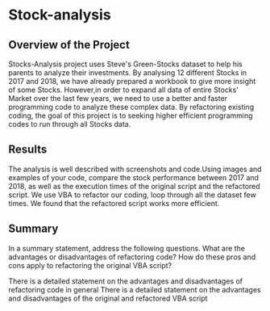 # Stock-analysis
## Overview of the Project
Stocks-Analysis project uses Steve's Green-Stocks dataset to help his parents to analyze their investments. By analysing 12 different Stocks in 2017 and 2018, we have already prepared a workbook to give more insight of some Stocks. However,in order to expand all data of entire Stocks' Market over the last few years, we need to use a better and faster programming code to analyze these complex data. By refactoring existing coding, the goal of this project is to seeking higher efficient programming codes to run through all Stocks data. 
## Results
The analysis is well described with screenshots and code.Using images and examples of your code, compare the stock performance between 2017 and 2018, as well as the execution times of the original script and the refactored script.
We use VBA to refactor our coding, loop through all the dataset few times. We found that the refactored script works more efficient.  



## Summary

In a summary statement, address the following questions.
What are the advantages or disadvantages of refactoring code?
How do these pros and cons apply to refactoring the original VBA script?

There is a detailed statement on the advantages and disadvantages of refactoring code in general 
There is a detailed statement on the advantages and disadvantages of the original and refactored VBA script
